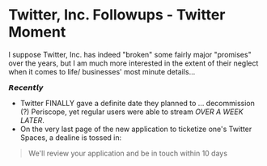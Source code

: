 # Twitter, Inc. Followups - Twitter Moment

I suppose Twitter, Inc. has indeed "broken" some fairly major "promises" over the years, but I am much more interested in the extent of their neglect when it comes to life/ businesses'  most minute details...

𝙍𝙚𝙘𝙚𝙣𝙩𝙡𝙮

* Twitter FINALLY gave a definite date they planned to ... decommission (?) Periscope, yet regular users were able to stream *OVER A WEEK LATER*.
* On the very last page of the new application to ticketize one's Twitter Spaces, a dealine is tossed in:

> We'll review your application and be in touch within 10 days